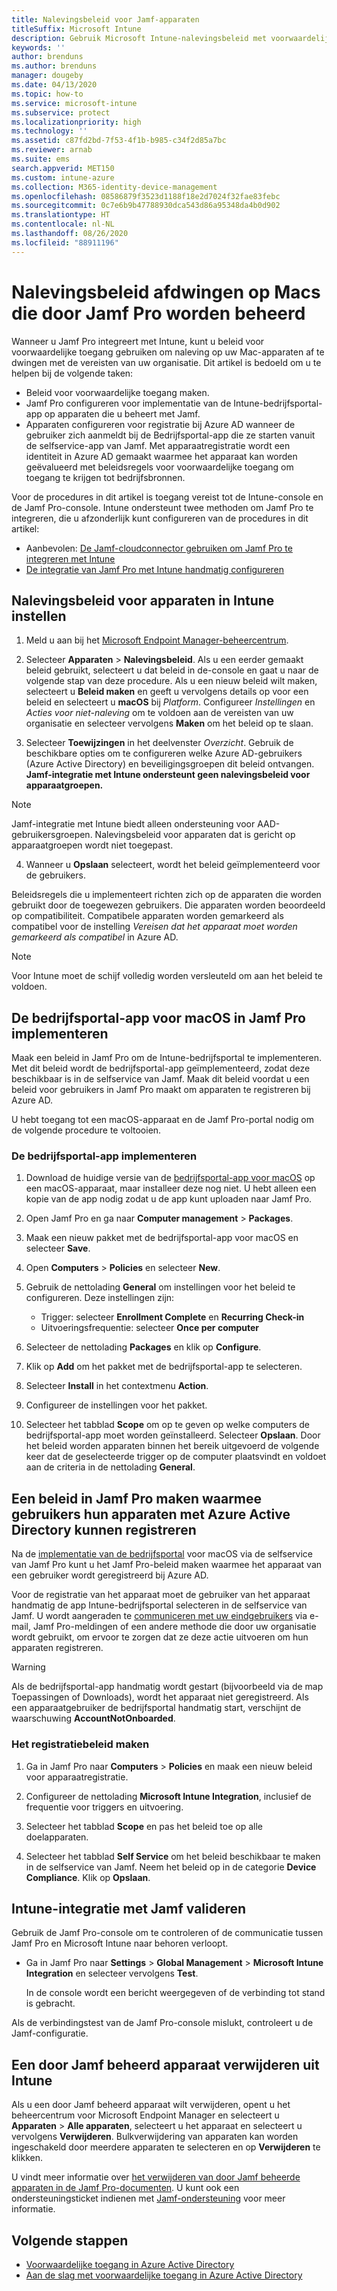 ```yaml
---
title: Nalevingsbeleid voor Jamf-apparaten
titleSuffix: Microsoft Intune
description: Gebruik Microsoft Intune-nalevingsbeleid met voorwaardelijke toegang van Azure Active Directory om met Jamf beheerde apparaten te beveiligen.
keywords: ''
author: brenduns
ms.author: brenduns
manager: dougeby
ms.date: 04/13/2020
ms.topic: how-to
ms.service: microsoft-intune
ms.subservice: protect
ms.localizationpriority: high
ms.technology: ''
ms.assetid: c87fd2bd-7f53-4f1b-b985-c34f2d85a7bc
ms.reviewer: arnab
ms.suite: ems
search.appverid: MET150
ms.custom: intune-azure
ms.collection: M365-identity-device-management
ms.openlocfilehash: 08586879f3523d1188f18e2d7024f32fae83febc
ms.sourcegitcommit: 0c7e6b9b47788930dca543d86a95348da4b0d902
ms.translationtype: HT
ms.contentlocale: nl-NL
ms.lasthandoff: 08/26/2020
ms.locfileid: "88911196"
---
```

# <a name="enforce-compliance-on-macs-managed-with-jamf-pro"></a>Nalevingsbeleid afdwingen op Macs die door Jamf Pro worden beheerd

Wanneer u Jamf Pro integreert met Intune, kunt u beleid voor voorwaardelijke toegang gebruiken om naleving op uw Mac-apparaten af te dwingen met de vereisten van uw organisatie. Dit artikel is bedoeld om u te helpen bij de volgende taken:  

- Beleid voor voorwaardelijke toegang maken.
- Jamf Pro configureren voor implementatie van de Intune-bedrijfsportal-app op apparaten die u beheert met Jamf.
- Apparaten configureren voor registratie bij Azure AD wanneer de gebruiker zich aanmeldt bij de Bedrijfsportal-app die ze starten vanuit de selfservice-app van Jamf. Met apparaatregistratie wordt een identiteit in Azure AD gemaakt waarmee het apparaat kan worden geëvalueerd met beleidsregels voor voorwaardelijke toegang om toegang te krijgen tot bedrijfsbronnen.  
 
Voor de procedures in dit artikel is toegang vereist tot de Intune-console en de Jamf Pro-console.
Intune ondersteunt twee methoden om Jamf Pro te integreren, die u afzonderlijk kunt configureren van de procedures in dit artikel:

- Aanbevolen: [De Jamf-cloudconnector gebruiken om Jamf Pro te integreren met Intune](conditional-access-jamf-cloud-connector.md)
- [De integratie van Jamf Pro met Intune handmatig configureren](conditional-access-integrate-jamf.md)

## <a name="set-up-device-compliance-policies-in-intune"></a>Nalevingsbeleid voor apparaten in Intune instellen

1. Meld u aan bij het [Microsoft Endpoint Manager-beheercentrum](https://go.microsoft.com/fwlink/?linkid=2109431).

2. Selecteer **Apparaten** > **Nalevingsbeleid**. Als u een eerder gemaakt beleid gebruikt, selecteert u dat beleid in de-console en gaat u naar de volgende stap van deze procedure. Als u een nieuw beleid wilt maken, selecteert u **Beleid maken** en geeft u vervolgens details op voor een beleid en selecteert u **macOS** bij *Platform*. Configureer *Instellingen* en *Acties voor niet-naleving* om te voldoen aan de vereisten van uw organisatie en selecteer vervolgens **Maken** om het beleid op te slaan.

3. Selecteer **Toewijzingen** in het deelvenster *Overzicht*. Gebruik de beschikbare opties om te configureren welke Azure AD-gebruikers (Azure Active Directory) en beveiligingsgroepen dit beleid ontvangen. **Jamf-integratie met Intune ondersteunt geen nalevingsbeleid voor apparaatgroepen.**

> [!NOTE]
> Jamf-integratie met Intune biedt alleen ondersteuning voor AAD-gebruikersgroepen. Nalevingsbeleid voor apparaten dat is gericht op apparaatgroepen wordt niet toegepast.

4. Wanneer u **Opslaan** selecteert, wordt het beleid geïmplementeerd voor de gebruikers.  

Beleidsregels die u implementeert richten zich op de apparaten die worden gebruikt door de toegewezen gebruikers. Die apparaten worden beoordeeld op compatibiliteit. Compatibele apparaten worden gemarkeerd als compatibel voor de instelling *Vereisen dat het apparaat moet worden gemarkeerd als compatibel* in Azure AD.  

> [!NOTE]
> Voor Intune moet de schijf volledig worden versleuteld om aan het beleid te voldoen.

## <a name="deploy-the-company-portal-app-for-macos-in-jamf-pro"></a>De bedrijfsportal-app voor macOS in Jamf Pro implementeren

Maak een beleid in Jamf Pro om de Intune-bedrijfsportal te implementeren. Met dit beleid wordt de bedrijfsportal-app geïmplementeerd, zodat deze beschikbaar is in de selfservice van Jamf. Maak dit beleid voordat u een beleid voor gebruikers in Jamf Pro maakt om apparaten te registreren bij Azure AD.  

U hebt toegang tot een macOS-apparaat en de Jamf Pro-portal nodig om de volgende procedure te voltooien. 

### <a name="to-deploy-the-company-portal-app"></a>De bedrijfsportal-app implementeren  

1. Download de huidige versie van de [bedrijfsportal-app voor macOS](https://go.microsoft.com/fwlink/?linkid=862280) op een macOS-apparaat, maar installeer deze nog niet. U hebt alleen een kopie van de app nodig zodat u de app kunt uploaden naar Jamf Pro.  

2. Open Jamf Pro en ga naar **Computer management** > **Packages**.

3. Maak een nieuw pakket met de bedrijfsportal-app voor macOS en selecteer **Save**.

4. Open **Computers** > **Policies** en selecteer **New**.

5. Gebruik de nettolading **General** om instellingen voor het beleid te configureren. Deze instellingen zijn:
   - Trigger: selecteer **Enrollment Complete** en **Recurring Check-in**
   - Uitvoeringsfrequentie: selecteer **Once per computer**

6. Selecteer de nettolading **Packages** en klik op **Configure**.

7. Klik op **Add** om het pakket met de bedrijfsportal-app te selecteren.

8. Selecteer **Install** in het contextmenu **Action**.
9. Configureer de instellingen voor het pakket.

10. Selecteer het tabblad **Scope** om op te geven op welke computers de bedrijfsportal-app moet worden geïnstalleerd. Selecteer **Opslaan**. Door het beleid worden apparaten binnen het bereik uitgevoerd de volgende keer dat de geselecteerde trigger op de computer plaatsvindt en voldoet aan de criteria in de nettolading **General**.

## <a name="create-a-policy-in-jamf-pro-to-have-users-register-their-devices-with-azure-active-directory"></a>Een beleid in Jamf Pro maken waarmee gebruikers hun apparaten met Azure Active Directory kunnen registreren  

Na de [implementatie van de bedrijfsportal](conditional-access-assign-jamf.md#deploy-the-company-portal-app-for-macos-in-jamf-pro) voor macOS via de selfservice van Jamf Pro kunt u het Jamf Pro-beleid maken waarmee het apparaat van een gebruiker wordt geregistreerd bij Azure AD. 

Voor de registratie van het apparaat moet de gebruiker van het apparaat handmatig de app Intune-bedrijfsportal selecteren in de selfservice van Jamf. U wordt aangeraden te [communiceren met uw eindgebruikers](../fundamentals/end-user-educate.md) via e-mail, Jamf Pro-meldingen of een andere methode die door uw organisatie wordt gebruikt, om ervoor te zorgen dat ze deze actie uitvoeren om hun apparaten registreren. 

> [!WARNING]
> Als de bedrijfsportal-app handmatig wordt gestart (bijvoorbeeld via de map Toepassingen of Downloads), wordt het apparaat niet geregistreerd. Als een apparaatgebruiker de bedrijfsportal handmatig start, verschijnt de waarschuwing **AccountNotOnboarded**.

### <a name="to-create-the-registration-policy"></a>Het registratiebeleid maken  

1. Ga in Jamf Pro naar **Computers** > **Policies** en maak een nieuw beleid voor apparaatregistratie.

2. Configureer de nettolading **Microsoft Intune Integration**, inclusief de frequentie voor triggers en uitvoering.

3. Selecteer het tabblad **Scope** en pas het beleid toe op alle doelapparaten.

4. Selecteer het tabblad **Self Service** om het beleid beschikbaar te maken in de selfservice van Jamf. Neem het beleid op in de categorie **Device Compliance**. Klik op **Opslaan**.

## <a name="validate-intune-and-jamf-integration"></a>Intune-integratie met Jamf valideren  

Gebruik de Jamf Pro-console om te controleren of de communicatie tussen Jamf Pro en Microsoft Intune naar behoren verloopt. 

- Ga in Jamf Pro naar **Settings** > **Global Management** > **Microsoft Intune Integration** en selecteer vervolgens **Test**.

    In de console wordt een bericht weergegeven of de verbinding tot stand is gebracht.  

Als de verbindingstest van de Jamf Pro-console mislukt, controleert u de Jamf-configuratie. 


## <a name="removing-a-jamf-managed-device-from-intune"></a>Een door Jamf beheerd apparaat verwijderen uit Intune

Als u een door Jamf beheerd apparaat wilt verwijderen, opent u het beheercentrum voor Microsoft Endpoint Manager en selecteert u **Apparaten** > **Alle apparaten**, selecteert u het apparaat en selecteert u vervolgens **Verwijderen**.  Bulkverwijdering van apparaten kan worden ingeschakeld door meerdere apparaten te selecteren en op **Verwijderen** te klikken.

U vindt meer informatie over [het verwijderen van door Jamf beheerde apparaten in de Jamf Pro-documenten](https://www.jamf.com/jamf-nation/articles/80/unmanaging-computers-while-preserving-their-inventory-information). U kunt ook een ondersteuningsticket indienen met [Jamf-ondersteuning](https://www.jamf.com/support/) voor meer informatie. 

## <a name="next-steps"></a>Volgende stappen

- [Voorwaardelijke toegang in Azure Active Directory](/azure/active-directory/active-directory-conditional-access-azure-portal)
- [Aan de slag met voorwaardelijke toegang in Azure Active Directory](/azure/active-directory/active-directory-conditional-access-azure-portal-get-started)